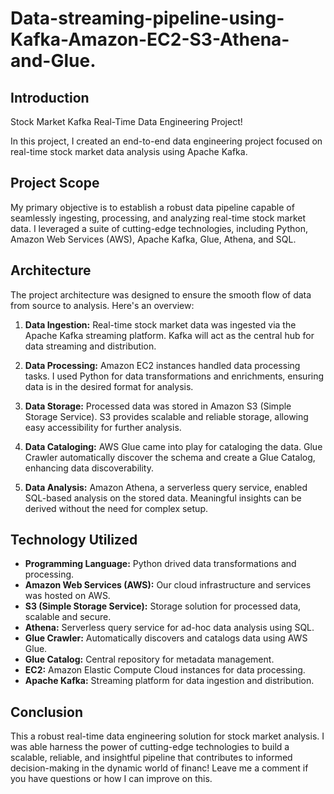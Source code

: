 # Data-streaming-pipeline-using-Kafka-Amazon-EC2-S3-Athena-and-Glue.

## Introduction

Stock Market Kafka Real-Time Data Engineering Project! 

In this project, I created an end-to-end data engineering project focused on real-time stock market data analysis using Apache Kafka.

## Project Scope

My primary objective is to establish a robust data pipeline capable of seamlessly ingesting, processing, and analyzing real-time stock market data. I leveraged a suite of cutting-edge technologies, including Python, Amazon Web Services (AWS), Apache Kafka, Glue, Athena, and SQL.

## Architecture

The project architecture was designed to ensure the smooth flow of data from source to analysis. Here's an overview:

1. **Data Ingestion:** Real-time stock market data was ingested via the Apache Kafka streaming platform. Kafka will act as the central hub for data streaming and distribution.

2. **Data Processing:** Amazon EC2 instances handled data processing tasks. I used Python for data transformations and enrichments, ensuring data is in the desired format for analysis.

3. **Data Storage:** Processed data was stored in Amazon S3 (Simple Storage Service). S3 provides scalable and reliable storage, allowing easy accessibility for further analysis.

4. **Data Cataloging:** AWS Glue came into play for cataloging the data. Glue Crawler automatically discover the schema and create a Glue Catalog, enhancing data discoverability.

5. **Data Analysis:** Amazon Athena, a serverless query service, enabled SQL-based analysis on the stored data. Meaningful insights can be derived without the need for complex setup.

## Technology Utilized

- **Programming Language:** Python drived data transformations and processing.
- **Amazon Web Services (AWS):** Our cloud infrastructure and services was hosted on AWS.
- **S3 (Simple Storage Service):** Storage solution for processed data, scalable and secure.
- **Athena:** Serverless query service for ad-hoc data analysis using SQL.
- **Glue Crawler:** Automatically discovers and catalogs data using AWS Glue.
- **Glue Catalog:** Central repository for metadata management.
- **EC2:** Amazon Elastic Compute Cloud instances for data processing.
- **Apache Kafka:** Streaming platform for data ingestion and distribution.

## Conclusion

This a robust real-time data engineering solution for stock market analysis. I was able harness the power of cutting-edge technologies to build a scalable, reliable, and insightful pipeline that contributes to informed decision-making in the dynamic world of financ! Leave me a comment if you have questions or how I can improve on this.
